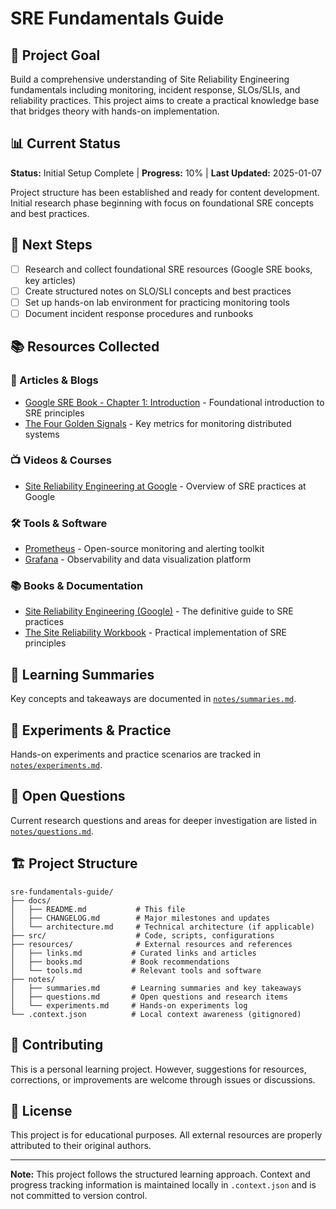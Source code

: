 # SRE Fundamentals Guide

## 🎯 Project Goal
Build a comprehensive understanding of Site Reliability Engineering fundamentals including monitoring, incident response, SLOs/SLIs, and reliability practices. This project aims to create a practical knowledge base that bridges theory with hands-on implementation.

## 📊 Current Status
**Status:** Initial Setup Complete | **Progress:** 10% | **Last Updated:** 2025-01-07

Project structure has been established and ready for content development. Initial research phase beginning with focus on foundational SRE concepts and best practices.

## 🚀 Next Steps
- [ ] Research and collect foundational SRE resources (Google SRE books, key articles)
- [ ] Create structured notes on SLO/SLI concepts and best practices
- [ ] Set up hands-on lab environment for practicing monitoring tools
- [ ] Document incident response procedures and runbooks

## 📚 Resources Collected

### 📖 Articles & Blogs
- [Google SRE Book - Chapter 1: Introduction](https://sre.google/sre-book/introduction/) - Foundational introduction to SRE principles
- [The Four Golden Signals](https://sre.google/sre-book/monitoring-distributed-systems/) - Key metrics for monitoring distributed systems

### 📺 Videos & Courses
- [Site Reliability Engineering at Google](https://www.youtube.com/watch?v=uTEL8Ff1Zvk) - Overview of SRE practices at Google

### 🛠️ Tools & Software
- [Prometheus](https://prometheus.io/) - Open-source monitoring and alerting toolkit
- [Grafana](https://grafana.com/) - Observability and data visualization platform

### 📚 Books & Documentation
- [Site Reliability Engineering (Google)](https://sre.google/sre-book/) - The definitive guide to SRE practices
- [The Site Reliability Workbook](https://sre.google/workbook/) - Practical implementation of SRE principles

## 📝 Learning Summaries
Key concepts and takeaways are documented in [`notes/summaries.md`](./notes/summaries.md).

## 🧪 Experiments & Practice
Hands-on experiments and practice scenarios are tracked in [`notes/experiments.md`](./notes/experiments.md).

## 🤔 Open Questions
Current research questions and areas for deeper investigation are listed in [`notes/questions.md`](./notes/questions.md).

## 🏗️ Project Structure
```
sre-fundamentals-guide/
├── docs/
│   ├── README.md           # This file
│   ├── CHANGELOG.md        # Major milestones and updates
│   └── architecture.md     # Technical architecture (if applicable)
├── src/                    # Code, scripts, configurations
├── resources/              # External resources and references
│   ├── links.md           # Curated links and articles
│   ├── books.md           # Book recommendations
│   └── tools.md           # Relevant tools and software
├── notes/
│   ├── summaries.md       # Learning summaries and key takeaways
│   ├── questions.md       # Open questions and research items
│   └── experiments.md     # Hands-on experiments log
└── .context.json          # Local context awareness (gitignored)
```

## 🤝 Contributing
This is a personal learning project. However, suggestions for resources, corrections, or improvements are welcome through issues or discussions.

## 📄 License
This project is for educational purposes. All external resources are properly attributed to their original authors.

---
**Note:** This project follows the structured learning approach. Context and progress tracking information is maintained locally in `.context.json` and is not committed to version control.
